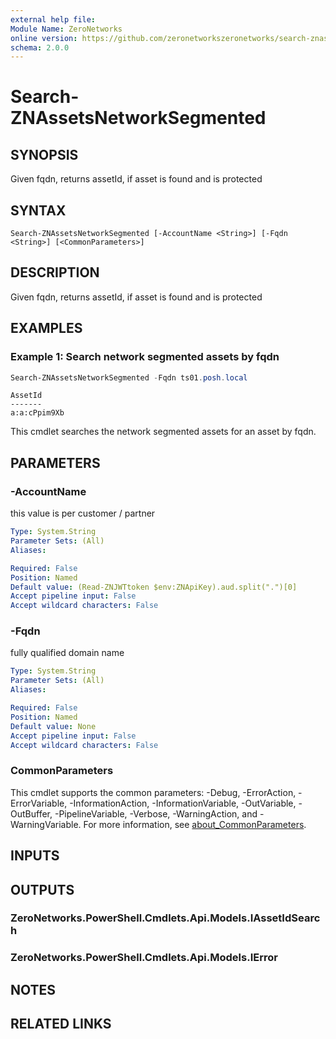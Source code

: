 ```yaml
---
external help file:
Module Name: ZeroNetworks
online version: https://github.com/zeronetworkszeronetworks/search-znassetsnetworksegmented
schema: 2.0.0
---
```


# Search-ZNAssetsNetworkSegmented

## SYNOPSIS
Given fqdn, returns assetId, if asset is found and is protected

## SYNTAX

```
Search-ZNAssetsNetworkSegmented [-AccountName <String>] [-Fqdn <String>] [<CommonParameters>]
```

## DESCRIPTION
Given fqdn, returns assetId, if asset is found and is protected

## EXAMPLES

### Example 1: Search network segmented assets by fqdn
```powershell
Search-ZNAssetsNetworkSegmented -Fqdn ts01.posh.local
```

```output
AssetId
-------
a:a:cPpim9Xb
```

This cmdlet searches the network segmented assets for an asset by fqdn.

## PARAMETERS

### -AccountName
this value is per customer / partner

```yaml
Type: System.String
Parameter Sets: (All)
Aliases:

Required: False
Position: Named
Default value: (Read-ZNJWTtoken $env:ZNApiKey).aud.split(".")[0]
Accept pipeline input: False
Accept wildcard characters: False
```

### -Fqdn
fully qualified domain name

```yaml
Type: System.String
Parameter Sets: (All)
Aliases:

Required: False
Position: Named
Default value: None
Accept pipeline input: False
Accept wildcard characters: False
```

### CommonParameters
This cmdlet supports the common parameters: -Debug, -ErrorAction, -ErrorVariable, -InformationAction, -InformationVariable, -OutVariable, -OutBuffer, -PipelineVariable, -Verbose, -WarningAction, and -WarningVariable. For more information, see [about_CommonParameters](http://go.microsoft.com/fwlink/?LinkID=113216).

## INPUTS

## OUTPUTS

### ZeroNetworks.PowerShell.Cmdlets.Api.Models.IAssetIdSearch

### ZeroNetworks.PowerShell.Cmdlets.Api.Models.IError

## NOTES

## RELATED LINKS

